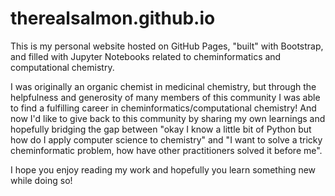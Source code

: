 # therealsalmon.github.io

This is my personal website hosted on GitHub Pages, "built" with Bootstrap, and filled with Jupyter Notebooks 
related to cheminformatics and computational chemistry. 

I was originally an organic chemist in medicinal chemistry, but through the helpfulness and generosity of many members of this community 
I was able to find a fulfilling career in cheminformatics/computational chemistry! And now I'd like to give back to this 
community by sharing my own learnings and hopefully bridging the gap between "okay I know a little bit of Python but how do 
I apply computer science to chemistry" and "I want to solve a tricky cheminformatic problem, how have other practitioners
solved it before me".

I hope you enjoy reading my work and hopefully you learn something new while doing so!
